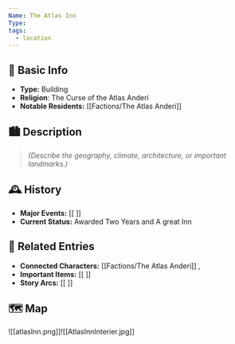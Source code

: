 ```yaml
---
Name: The Atlas Inn
Type: 
tags:
  - location
---
```

## 📍 Basic Info 
- **Type:** Building
- **Religion**: The Curse of the Atlas Anderi
- **Notable Residents:** [[Factions/The Atlas Anderi]]  

## 🏙️ Description
> *(Describe the geography, climate, architecture, or important landmarks.)*  

## 🕰️ History
- **Major Events:** [[ ]]  
- **Current Status:** Awarded Two Years and A great Inn



## 🔗 Related Entries
- **Connected Characters:** [[Factions/The Atlas Anderi]] , 
- **Important Items:** [[ ]]
- **Story Arcs:** [[ ]]

## 🗺️  Map
![[atlasInn.png]]![[AtlasInnInterier.jpg]]